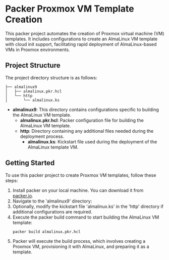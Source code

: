 # Packer Proxmox VM Template Creation

This packer project automates the creation of Proxmox virtual machine (VM) templates. It includes configurations to create an AlmaLinux VM template with cloud init support, facilitating rapid deployment of AlmaLinux-based VMs in Proxmox environments.

## Project Structure

The project directory structure is as follows:

```
├── almalinux9
│   ├── almalinux.pkr.hcl
│   └── http
│       └── almalinux.ks
```

- **almalinux9**: This directory contains configurations specific to building the AlmaLinux VM template.
  - **almalinux.pkr.hcl**: Packer configuration file for building the AlmaLinux VM template.
  - **http**: Directory containing any additional files needed during the deployment process.
    - **almalinux.ks**: Kickstart file used during the deployment of the AlmaLinux template VM.

## Getting Started

To use this packer project to create Proxmox VM templates, follow these steps:

1. Install packer on your local machine. You can download it from [packer.io](https://www.packer.io/downloads).
1. Navigate to the 'almalinux9' directory:
1. Optionally, modify the kickstart file 'almalinux.ks' in the 'http' directory if additional configurations are required.
1. Execute the packer build command to start building the AlmaLinux VM template:
   ```bash
   packer build almalinux.pkr.hcl
   ```
1. Packer will execute the build process, which involves creating a Proxmox VM, provisioning it with AlmaLinux, and preparing it as a template.
